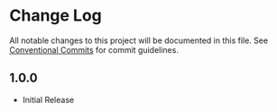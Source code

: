 # Change Log

All notable changes to this project will be documented in this file.
See [Conventional Commits](https://conventionalcommits.org) for commit guidelines.

## 1.0.0

- Initial Release
